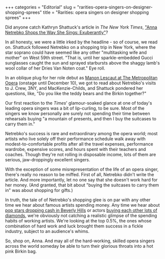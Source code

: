+++
categories = "Editorial"
slug = "rarities-opera-singers-on-designer-shopping-sprees"
title = "Rarities: opera singers on designer shopping sprees"
+++

Did anyone catch Kathryn Shattuck's article in *The New York Times*, ["Anna Netrebko Shops the Way She Sings: Exuberantly"](http://www.nytimes.com/2016/11/20/fashion/anna-netrebko-manon-lescaut-opera-shopping.html?_r=0)?

In all honesty, we were a little irked by the headline - so of course, we read on. Shattuck followed Netrebko on a shopping trip in New York, where the star soprano could have seemed like any other "multitasking wife and mother" on West 59th street. "That is, until her sparkle-embedded Gucci sunglasses caught the sun and sprayed starbursts above the shaggy lamb's wool collar of her Dries Van Noten coat." Eye roll.

In an oblique plug for her role debut as [Manon Lescaut at The Metropolitan Opera](http://www.metopera.org/Season/2016-17-Season/manon-lescaut-puccini-tickets/) (onstage until December 10), we got to read about Netrebko's visits to J. Crew, 3NY, and MacKenzie-Childs, and Shattuck pondered her questions, like, "Do you like the teddy bears and the Birkin together?"

Our first reaction to the *Times*' glamour-soaked glance at one of today's leading opera singers was a bit of lip-curling, to be sure. Most of the singers we know personally are surely not spending their time between rehearsals buying "a mountain of presents, and then I buy the suitcases to carry them in." 

Netrebko's success is rare and extraordinary among the opera world; most artists who live solely off their performance schedule walk away with modest-to-comfortable profits after all the travel expenses, performance wardrobe, expensive scores, and hours spent with their teachers and coaches. Though they're not rolling in disposable income, lots of them are serious, jaw-droppingly excellent singers.

With the exception of some misrepresentation of the life of an opera singer, there's really no reason to be miffed. First of all, Netrebko didn't write the article. And more importantly, let no one say that she doesn't work hard for her money. (And granted, that bit about "buying the suitcases to carry them in" was about shopping for gifts.)

In truth, the tale of of Netrebko's shopping glee is on par with any other time we hear about famous artists spending money. Any time we hear about [pop stars dropping cash in Beverly Hills](http://www.dailymail.co.uk/tvshowbiz/article-3453802/Taylor-Swift-treats-high-end-shopping-spree-Kanye-West-says-wants-best-slammed-Grammys.html) or actors [buying each other lots of diamonds](http://www.eonline.com/uk/news/465843/brangelina-s-jewelry-shopping-spree-revealed-brad-pitt-s-splurges-on-diamonds-for-angelina-jolie), we're obviously not catching a realistic glimpse of the spending habits of working artists. We're looking at the top 0.5%, the ones whose combination of hard work and luck brought them success in a fickle industry, subject to an audience's whims.

So, shop on, Anna. And may all of the hard-working, skilled opera singers across the world someday be able to turn their glorious throats into a hot pink Birkin bag.
